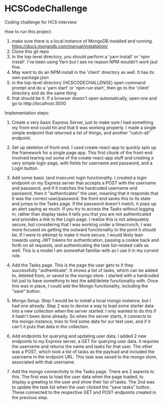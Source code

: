 # HCSCodeChallenge
Coding challenge for HCS interview

How to run this project: 
1) make sure there is a local instance of MongoDB installed and running. https://docs.mongodb.com/manual/installation/
2) Clone this git repo
3) In the top-level directory, you should perform a 'yarn install' or 'npm install'. I've been using Yarn but I see no reason NPM wouldn't work jsut fine.
4) May want to do an NPM install in the 'client' directory as well. It has its own package.json
5) in the top-level directory (HCSCODECHALLENGE) open command prompt and do a 'yarn start' or 'npm run start', then go to the 'client' directory and do the same thing
6) that should be it. If a browser doesn't open automatically, open one and go to http://localhost:3000

Implementation steps:

1) Create a very basic Express Server, just to make sure I had something my front-end could hit and that it was working properly. I made a single simple endpoint that returned a list of things, and another "catch-all" endpoint.

2) Set up skeleton of front-end. I used create-react-app to quickly spin up the framework for a single page app. This first chunk of the front-end involved tearing out some of the create-react-app stuff and creating a very simple login page, with fields for username and password, and a Login button.

3) Add some basic (and insecure) login functionality. I created a login endpoint on my Express server that accepts a POST with the username and password, and if it matches the hardcoded username and password, then it "authenticates" the user, meaning that it responds that it was the correct user/password. the front end saves this to its state and jumps to the Tasks page. if the password doesn't match, it pops up an alert saying as much. If you try to access the Tasks without logging in, rather than display tasks it tells you that you are not authenticated and provides a link to the Login page. I realize this is not adequately secure, but considering that I was working under a timecrunch, I was more focused on getting the outward functionality to the point it should be. If I were to attempt to make it more secure, I would likely lean towards using JWT tokens for authentication, passing a cookie back and forth on all requests, and authenticating the task list-related calls as well. This is a model I am somewhat familiar with as I use it in my current role. 

4) Add the Tasks page. This is the page the user gets to if they successfully "authenticate". It shows a list of tasks, which can be added to, deleted from, or saved to the mongo store. I started with a hardcoded list just to have something to test the add/delete functionality with. Once this was in place, I could add the Mongo functionality, including the "save" button.

5) Mongo Setup. Step 1 would be to install a local mongo instance, but I had one already. Step 2 was to devise a way to load some starter data into a new collection when the server started. I only wanted to do this if it hadn't been done already. So when the server starts, it connects to the mongo instance, tries to find some data for our test user, and if it can't it puts that data in the collection.

6) Add endpoints for querying and updating user data. I added 2 new endpoints to my Express server, a GET for querying user data. it requires the username and returns the name and tasks for that user. The other was a POST, which took a list of tasks as the payload and included the username in the endpoint URL. This task was saved to the mongo store, associated with that username.

7) Add the mongo connectivity to the Tasks page. There are 2 aspects to this. The first was to load the user data when the page loaded, to display a greeting to the user and show their list of tasks. The 2nd was to update the task list when the user clicked the "save tasks" button. These connected to the respective GET and POST endpoints created in the previous step. 
